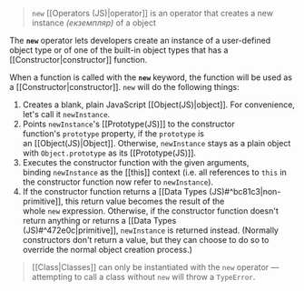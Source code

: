 
>`new` [[Operators (JS)|operator]]  is an operator that creates a new instance *(екземпляр)* of a object

The **`new`** operator lets developers create an instance of a user-defined object type or of one of the built-in object types that has a [[Constructor|constructor]] function.

When a function is called with the **`new`** keyword, the function will be used as a [[Constructor|constructor]]. `new` will do the following things:

1. Creates a blank, plain JavaScript [[Object(JS)|object]]. For convenience, let's call it `newInstance`.
2. Points `newInstance`'s [[Prototype(JS)]] to the constructor function's `prototype` property, if the `prototype` is an [[Object(JS)|Object]]. Otherwise, `newInstance` stays as a plain object with `Object.prototype` as its [[Prototype(JS)]].
3.  Executes the constructor function with the given arguments, binding `newInstance` as the [[this]] context (i.e. all references to `this` in the constructor function now refer to `newInstance`).
4. If the constructor function returns a [[Data Types (JS)#^bc81c3|non-primitive]], this return value becomes the result of the whole `new` expression. Otherwise, if the constructor function doesn't return anything or returns a [[Data Types (JS)#^472e0c|primitive]], `newInstance` is returned instead. (Normally constructors don't return a value, but they can choose to do so to override the normal object creation process.)

>[[Class|Classes]] can only be instantiated with the `new` operator — attempting to call a class without `new` will throw a `TypeError`.